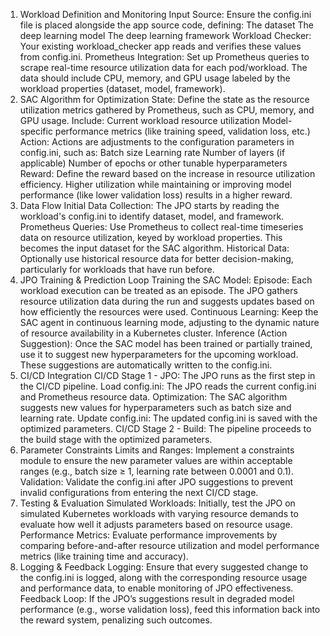 1. Workload Definition and Monitoring
Input Source: Ensure the config.ini file is placed alongside the app source code, defining:
The dataset
The deep learning model
The deep learning framework
Workload Checker: Your existing workload_checker app reads and verifies these values from config.ini.
Prometheus Integration: Set up Prometheus queries to scrape real-time resource utilization data for each pod/workload. The data should include CPU, memory, and GPU usage labeled by the workload properties (dataset, model, framework).
2. SAC Algorithm for Optimization
State: Define the state as the resource utilization metrics gathered by Prometheus, such as CPU, memory, and GPU usage. Include:
Current workload resource utilization
Model-specific performance metrics (like training speed, validation loss, etc.)
Action: Actions are adjustments to the configuration parameters in config.ini, such as:
Batch size
Learning rate
Number of layers (if applicable)
Number of epochs or other tunable hyperparameters
Reward: Define the reward based on the increase in resource utilization efficiency. Higher utilization while maintaining or improving model performance (like lower validation loss) results in a higher reward.
3. Data Flow
Initial Data Collection: The JPO starts by reading the workload's config.ini to identify dataset, model, and framework.
Prometheus Queries: Use Prometheus to collect real-time timeseries data on resource utilization, keyed by workload properties. This becomes the input dataset for the SAC algorithm.
Historical Data: Optionally use historical resource data for better decision-making, particularly for workloads that have run before.
4. JPO Training & Prediction Loop
Training the SAC Model:
Episode: Each workload execution can be treated as an episode. The JPO gathers resource utilization data during the run and suggests updates based on how efficiently the resources were used.
Continuous Learning: Keep the SAC agent in continuous learning mode, adjusting to the dynamic nature of resource availability in a Kubernetes cluster.
Inference (Action Suggestion):
Once the SAC model has been trained or partially trained, use it to suggest new hyperparameters for the upcoming workload.
These suggestions are automatically written to the config.ini.
5. CI/CD Integration
CI/CD Stage 1 - JPO: The JPO runs as the first step in the CI/CD pipeline.
Load config.ini: The JPO reads the current config.ini and Prometheus resource data.
Optimization: The SAC algorithm suggests new values for hyperparameters such as batch size and learning rate.
Update config.ini: The updated config.ini is saved with the optimized parameters.
CI/CD Stage 2 - Build: The pipeline proceeds to the build stage with the optimized parameters.
6. Parameter Constraints
Limits and Ranges: Implement a constraints module to ensure the new parameter values are within acceptable ranges (e.g., batch size ≥ 1, learning rate between 0.0001 and 0.1).
Validation: Validate the config.ini after JPO suggestions to prevent invalid configurations from entering the next CI/CD stage.
7. Testing & Evaluation
Simulated Workloads: Initially, test the JPO on simulated Kubernetes workloads with varying resource demands to evaluate how well it adjusts parameters based on resource usage.
Performance Metrics: Evaluate performance improvements by comparing before-and-after resource utilization and model performance metrics (like training time and accuracy).
8. Logging & Feedback
Logging: Ensure that every suggested change to the config.ini is logged, along with the corresponding resource usage and performance data, to enable monitoring of JPO effectiveness.
Feedback Loop: If the JPO’s suggestions result in degraded model performance (e.g., worse validation loss), feed this information back into the reward system, penalizing such outcomes.
